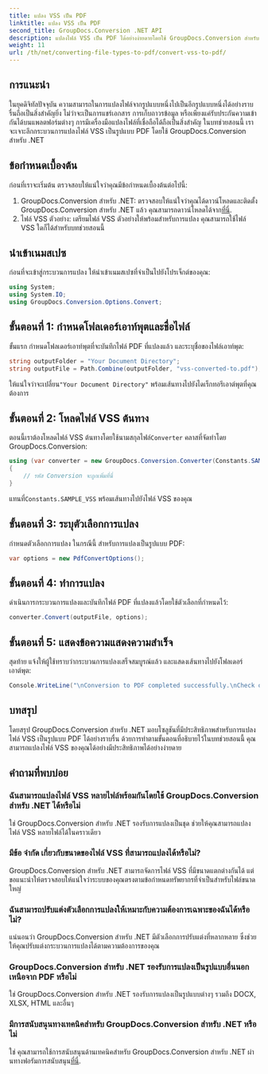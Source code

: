 ```yaml
---
title: แปลง VSS เป็น PDF
linktitle: แปลง VSS เป็น PDF
second_title: GroupDocs.Conversion .NET API
description: แปลงไฟล์ VSS เป็น PDF ได้อย่างง่ายดายโดยใช้ GroupDocs.Conversion สำหรับ .NET การแปลงเป็นชุด ตัวเลือกที่ปรับแต่งได้ และการผสานรวมที่ราบรื่น
weight: 11
url: /th/net/converting-file-types-to-pdf/convert-vss-to-pdf/
---
```

## การแนะนำ
ในยุคดิจิทัลปัจจุบัน ความสามารถในการแปลงไฟล์จากรูปแบบหนึ่งไปเป็นอีกรูปแบบหนึ่งได้อย่างราบรื่นถือเป็นสิ่งสำคัญยิ่ง ไม่ว่าจะเป็นการแชร์เอกสาร การเก็บถาวรข้อมูล หรือเพียงแค่รับประกันความเข้ากันได้บนแพลตฟอร์มต่างๆ การมีเครื่องมือแปลงไฟล์ที่เชื่อถือได้ถือเป็นสิ่งสำคัญ ในบทช่วยสอนนี้ เราจะเจาะลึกกระบวนการแปลงไฟล์ VSS เป็นรูปแบบ PDF โดยใช้ GroupDocs.Conversion สำหรับ .NET
## ข้อกำหนดเบื้องต้น
ก่อนที่เราจะเริ่มต้น ตรวจสอบให้แน่ใจว่าคุณมีข้อกำหนดเบื้องต้นต่อไปนี้:
1.  GroupDocs.Conversion สำหรับ .NET: ตรวจสอบให้แน่ใจว่าคุณได้ดาวน์โหลดและติดตั้ง GroupDocs.Conversion สำหรับ .NET แล้ว คุณสามารถดาวน์โหลดได้จาก[ที่นี่](https://releases.groupdocs.com/conversion/net/).
2. ไฟล์ VSS ตัวอย่าง: เตรียมไฟล์ VSS ตัวอย่างให้พร้อมสำหรับการแปลง คุณสามารถใช้ไฟล์ VSS ใดก็ได้สำหรับบทช่วยสอนนี้

## นำเข้าเนมสเปซ
ก่อนที่จะเข้าสู่กระบวนการแปลง ให้นำเข้าเนมสเปซที่จำเป็นไปยังโปรเจ็กต์ของคุณ:
```csharp
using System;
using System.IO;
using GroupDocs.Conversion.Options.Convert;
```
## ขั้นตอนที่ 1: กำหนดโฟลเดอร์เอาท์พุตและชื่อไฟล์
ขั้นแรก กำหนดโฟลเดอร์เอาท์พุตที่จะบันทึกไฟล์ PDF ที่แปลงแล้ว และระบุชื่อของไฟล์เอาท์พุต:
```csharp
string outputFolder = "Your Document Directory";
string outputFile = Path.Combine(outputFolder, "vss-converted-to.pdf");
```
 ให้แน่ใจว่าจะเปลี่ยน`"Your Document Directory"` พร้อมเส้นทางไปยังไดเร็กทอรีเอาต์พุตที่คุณต้องการ
## ขั้นตอนที่ 2: โหลดไฟล์ VSS ต้นทาง
 ตอนนี้เราต้องโหลดไฟล์ VSS ต้นทางโดยใช้นามสกุลไฟล์`Converter` คลาสที่จัดทำโดย GroupDocs.Conversion:
```csharp
using (var converter = new GroupDocs.Conversion.Converter(Constants.SAMPLE_VSS))
{
    // รหัส Conversion จะถูกเพิ่มที่นี่
}
```
 แทนที่`Constants.SAMPLE_VSS` พร้อมเส้นทางไปยังไฟล์ VSS ของคุณ
## ขั้นตอนที่ 3: ระบุตัวเลือกการแปลง
กำหนดตัวเลือกการแปลง ในกรณีนี้ สำหรับการแปลงเป็นรูปแบบ PDF:
```csharp
var options = new PdfConvertOptions();
```
## ขั้นตอนที่ 4: ทำการแปลง
ดำเนินการกระบวนการแปลงและบันทึกไฟล์ PDF ที่แปลงแล้วโดยใช้ตัวเลือกที่กำหนดไว้:
```csharp
converter.Convert(outputFile, options);
```
## ขั้นตอนที่ 5: แสดงข้อความแสดงความสำเร็จ
สุดท้าย แจ้งให้ผู้ใช้ทราบว่ากระบวนการแปลงเสร็จสมบูรณ์แล้ว และแสดงเส้นทางไปยังโฟลเดอร์เอาต์พุต:
```csharp
Console.WriteLine("\nConversion to PDF completed successfully.\nCheck output in {0}", outputFolder);
```

## บทสรุป
โดยสรุป GroupDocs.Conversion สำหรับ .NET มอบโซลูชันที่มีประสิทธิภาพสำหรับการแปลงไฟล์ VSS เป็นรูปแบบ PDF ได้อย่างราบรื่น ด้วยการทำตามขั้นตอนที่อธิบายไว้ในบทช่วยสอนนี้ คุณสามารถแปลงไฟล์ VSS ของคุณได้อย่างมีประสิทธิภาพได้อย่างง่ายดาย
## คำถามที่พบบ่อย
### ฉันสามารถแปลงไฟล์ VSS หลายไฟล์พร้อมกันโดยใช้ GroupDocs.Conversion สำหรับ .NET ได้หรือไม่
ใช่ GroupDocs.Conversion สำหรับ .NET รองรับการแปลงเป็นชุด ช่วยให้คุณสามารถแปลงไฟล์ VSS หลายไฟล์ได้ในคราวเดียว
### มีข้อ จำกัด เกี่ยวกับขนาดของไฟล์ VSS ที่สามารถแปลงได้หรือไม่?
GroupDocs.Conversion สำหรับ .NET สามารถจัดการไฟล์ VSS ที่มีขนาดแตกต่างกันได้ แต่ขอแนะนำให้ตรวจสอบให้แน่ใจว่าระบบของคุณตรงตามข้อกำหนดทรัพยากรที่จำเป็นสำหรับไฟล์ขนาดใหญ่
### ฉันสามารถปรับแต่งตัวเลือกการแปลงให้เหมาะกับความต้องการเฉพาะของฉันได้หรือไม่?
แน่นอนว่า GroupDocs.Conversion สำหรับ .NET มีตัวเลือกการปรับแต่งที่หลากหลาย ซึ่งช่วยให้คุณปรับแต่งกระบวนการแปลงได้ตามความต้องการของคุณ
### GroupDocs.Conversion สำหรับ .NET รองรับการแปลงเป็นรูปแบบอื่นนอกเหนือจาก PDF หรือไม่
ใช่ GroupDocs.Conversion สำหรับ .NET รองรับการแปลงเป็นรูปแบบต่างๆ รวมถึง DOCX, XLSX, HTML และอื่นๆ
### มีการสนับสนุนทางเทคนิคสำหรับ GroupDocs.Conversion สำหรับ .NET หรือไม่
 ใช่ คุณสามารถใช้การสนับสนุนด้านเทคนิคสำหรับ GroupDocs.Conversion สำหรับ .NET ผ่านทางฟอรัมการสนับสนุน[ที่นี่](https://forum.groupdocs.com/c/conversion/11).